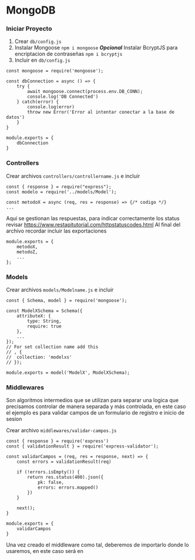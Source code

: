 # MongoDB
### Iniciar Proyecto
1. Crear ```db/config.js```
2. Instalar Mongoose ```npm i mongoose```
***Opcional*** Instalar BcryptJS para encriptacion de contraseñas ```npm i bcryptjs```
3. Incluir en ```db/config.js```
```
const mongoose = require('mongoose');

const dbConnection = async () => {
	try {
		await mongoose.connect(process.env.DB_CONN);
		console.log('DB Connected')
	} catch(error) {
		console.log(error)
		throw new Error('Error al intentar conectar a la base de datos')
	}
}

module.exports = {
	dbConnection
}
```

### Controllers
Crear archivos ```controllers/controllername.js``` e incluir
```
const { response } = require("express");
const modelo = require('../models/Model');

const metodoX = async (req, res = response) => {/* codigo */}
...
```
Aqui se gestionan las respuestas, para indicar correctamente los status revisar https://www.restapitutorial.com/httpstatuscodes.html
Al final del archivo recordar incluir las exportaciones
```
module.exports = {
	metodoX,
	metodoZ,
	...
};
```
### Models
Crear archivos ```models/Modelname.js``` e incluir
```
const { Schema, model } = require('mongoose');

const ModelXSchema = Schema({
	attributeX: {
		type: String,
		require: true
	},
	...
});
// For set collection name add this
// , {
// 	collection: 'modelxs'
// });

module.exports = model('ModelX', ModelXSchema);
```
### Middlewares
Son algoritmos intermedios que se utilizan para separar una logica que precisamos controlar de manera separada y más controlada, en este caso el ejemplo es para validar campos de un formulario de registro e inicio de sesion

Crear archivo ```middlewares/validar-campos.js```
```
const { response } = require('express')
const { validationResult } = require('express-validator');

const validarCampos = (req, res = response, next) => {
	const errors = validationResult(req)

	if (!errors.isEmpty()) {
		return res.status(400).json({
			pk: false,
			errors: errors.mapped()
		})
	}

	next();
}

module.exports = {
	validarCampos
}
```
Una vez creado el middleware como tal, deberemos de importarlo donde lo usaremos, en este caso será en 